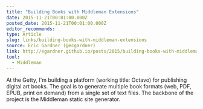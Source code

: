 ```yaml
---
title: "Building Books with Middleman Extensions"
date: 2015-11-21T00:01:00.000Z
posted_date: 2015-11-21T00:01:00.000Z
editor_recommends:
type: Article
slug: links/building-books-with-middleman-extensions
source: Eric Gardner (@ecgardner)
link: http://egardner.github.io/posts/2015/building-books-with-middleman/
tool:
  - Middleman
---
```

At the Getty, I'm building a platform (working title: Octavo) for publishing digital art books. The goal is to generate multiple book formats (web, PDF, EPUB, print on demand) from a single set of text files. The backbone of the project is the Middleman static site generator.



